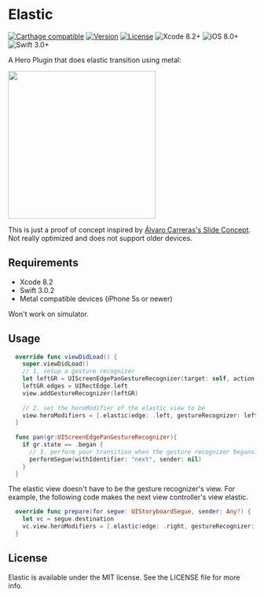 
# Elastic

[![Carthage compatible](https://img.shields.io/badge/Carthage-Compatible-brightgreen.svg?style=flat)](https://github.com/Carthage/Carthage)
[![Version](https://img.shields.io/cocoapods/v/Elastic.svg?style=flat)](http://cocoapods.org/pods/Elastic)
[![License](https://img.shields.io/cocoapods/l/Elastic.svg?style=flat)](https://github.com/lkzhao/Elastic/blob/master/LICENSE?raw=true)
![Xcode 8.2+](https://img.shields.io/badge/Xcode-8.2%2B-blue.svg)
![iOS 8.0+](https://img.shields.io/badge/iOS-8.0%2B-blue.svg)
![Swift 3.0+](https://img.shields.io/badge/Swift-3.0%2B-orange.svg)

A Hero Plugin that does elastic transition using metal:

<a href="http://lkzhao.com/video/?path=%5Cpublic%5Cposts%5Chero%5CElastic.mov"><img src="https://github.com/lkzhao/Elastic/blob/master/Resources/elastic.png?raw=true" width="300"/></a>

This is just a proof of concept inspired by [Álvaro Carreras's Slide Concept](https://dribbble.com/shots/899177-Slide-Concept). Not really optimized and does not support older devices.

## Requirements
* Xcode 8.2
* Swift 3.0.2
* Metal compatible devices (iPhone 5s or newer)

Won't work on simulator.

## Usage
```swift
  override func viewDidLoad() {
    super.viewDidLoad()
    // 1. setup a gesture recognizer
    let leftGR = UIScreenEdgePanGestureRecognizer(target: self, action: #selector(pan(gr:)))
    leftGR.edges = UIRectEdge.left
    view.addGestureRecognizer(leftGR)
    
    // 2. set the heroModifier of the elastic view to be
    view.heroModifiers = [.elastic(edge: .left, gestureRecognizer: leftGR)]
  }
    
  func pan(gr:UIScreenEdgePanGestureRecognizer){
    if gr.state == .began {
      // 3. perform your transition when the gesture recognizer begans. the rest will be handled automatically
      performSegue(withIdentifier: "next", sender: nil)
    }
  }
```

The elastic view doesn't have to be the gesture recognizer's view. For example, the following code makes the next view controller's view elastic.

```swift
  override func prepare(for segue: UIStoryboardSegue, sender: Any?) {
    let vc = segue.destination
    vc.view.heroModifiers = [.elastic(edge: .right, gestureRecognizer: rightGR)]
  }
```


## License

Elastic is available under the MIT license. See the LICENSE file for more info.
